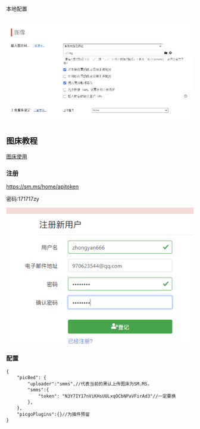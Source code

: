 本地配置

![image-20240430193626591](img/k3amXMGJeOPb6cl.png)



## 图床教程

[图床使用](https://www.bilibili.com/video/BV1EB4y1C7tu/?spm_id_from=333.337.search-card.all.click&vd_source=e001e3f7e9ff95d89c0e45557875c0b9)	

### 注册

https://sm.ms/home/apitoken

密码:171717zy

![image-20240430200208542](img/KlXugOUVICeRfZ8.png)



### 配置

```
{
	"picBed": {
		"uploader":"smms",//代表当前的黑认上传图床为SM.MS，
		"smms":{
			"token": "N3Y7IY17nViKHsUULxqOCbNPaVFirAd3"//一定要换
		},
	},
	"picgoPlugins":{}//为插件预留
}
```






